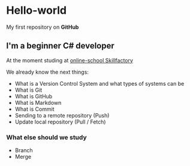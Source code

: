 # Hello-world

My first repository on **GitHub**

## I'm a beginner C# developer
At the moment studing at [online-school Skillfactory](https://skillfactory.ru/c-sharp-razrabotchik)

We already know the next things:
+ What is a Version Control System and what types of systems can be
+ What is Git
+ What is GitHub
+ What is Markdown
+ What is Commit
+ Sending to a remote repository (Push)
+ Update local repository (Pull / Fetch)

### What else should we study
+ Branch
+ Merge
